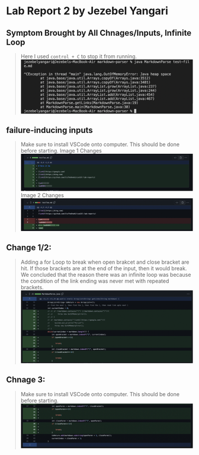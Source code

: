 # Lab Report 2 by Jezebel Yangari

## Symptom Brought by All Chnages/Inputs, Infinite Loop
> Here I used `control + C` to stop it from running.
![Image](lab2_infiniteloop.png)

## failure-inducing inputs
> Make sure to install VSCode onto computer. This should be done before starting. 
>Image 1 Changes
![Image](full_lab2_4.png)
>Image 2 Changes
![Image](full_lab2_3.png)

## Change 1/2: 
> Adding a for Loop to break when open brakcet and close bracket are hit.
> If those brackets are at the end of the input, then it would break.
> We concluded that the reason there was an infinite loop was because the condition of the link ending was never met with repeated brackets. 
![Image](full_lab2_1.png)

## Chnage 3:
> Make sure to install VSCode onto computer. This should be done before starting. 
![Image](full_lab2_2.png)





